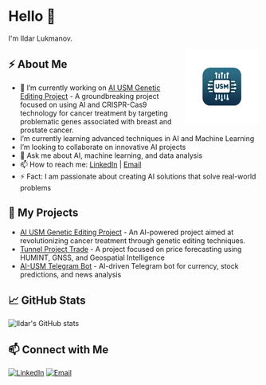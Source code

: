 # Hello 👋

I'm Ildar Lukmanov.

<img align="right" src="https://github.com/Lykman/Lykman/blob/main/AI_USM_AppIcon%20(%D1%84%D0%BE%D0%BD%20%D1%83%D0%B4%D0%B0%D0%BB%D0%B5%D0%BD).png" width="150"/>

## ⚡ About Me

- 🔭 I’m currently working on [AI USM Genetic Editing Project](https://github.com/Lykman/genetic_editing_project) - A groundbreaking project focused on using AI and CRISPR-Cas9 technology for cancer treatment by targeting problematic genes associated with breast and prostate cancer.
-  I’m currently learning advanced techniques in AI and Machine Learning
-  I’m looking to collaborate on innovative AI projects
- 💬 Ask me about AI, machine learning, and data analysis
- 📫 How to reach me: [LinkedIn](https://linkedin.com/in/ildar-lukmanov) | [Email](mailto:lykmanov@gmail.com)
- ⚡ Fact: I am passionate about creating AI solutions that solve real-world problems

## 🚀 My Projects

- [AI USM Genetic Editing Project](https://github.com/Lykman/genetic_editing_project) - An AI-powered project aimed at revolutionizing cancer treatment through genetic editing techniques.
- [Tunnel Project Trade](https://github.com/Lykman/tunnel-project-trade) - A project focused on price forecasting using HUMINT, GNSS, and Geospatial Intelligence
- [AI-USM Telegram Bot](https://github.com/Lykman/AI-USM-tg) - AI-driven Telegram bot for currency, stock predictions, and news analysis

## 📈 GitHub Stats

![Ildar's GitHub stats](https://github-readme-stats.vercel.app/api?username=Lykman&show_icons=true&theme=radical)

## 📫 Connect with Me

[![LinkedIn](https://img.shields.io/badge/LinkedIn-0077B5?style=for-the-badge&logo=linkedin&logoColor=white)](https://linkedin.com/in/ildar-lukmanov)
[![Email](https://img.shields.io/badge/Email-D14836?style=for-the-badge&logo=gmail&logoColor=white)](mailto:lykmanov@gmail.com)
